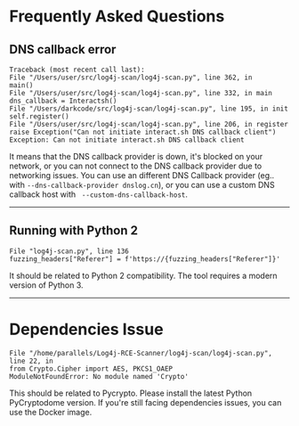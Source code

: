 # __Frequently Asked Questions__

## __DNS callback error__

```
Traceback (most recent call last):
File "/Users/user/src/log4j-scan/log4j-scan.py", line 362, in
main()
File "/Users/user/src/log4j-scan/log4j-scan.py", line 332, in main
dns_callback = Interactsh()
File "/Users/darkcode/src/log4j-scan/log4j-scan.py", line 195, in init
self.register()
File "/Users/user/src/log4j-scan/log4j-scan.py", line 206, in register
raise Exception("Can not initiate interact.sh DNS callback client")
Exception: Can not initiate interact.sh DNS callback client
```

It means that the DNS callback provider is down, it's blocked on your network, or you can not connect to the DNS callback provider due to networking issues. You can use an different DNS Callback provider (eg.. with `--dns-callback-provider dnslog.cn`), or you can use a custom DNS callback host with ` --custom-dns-callback-host`.

---

## __Running with Python 2__

```
File "log4j-scan.py", line 136
fuzzing_headers["Referer"] = f'https://{fuzzing_headers["Referer"]}'
```

It should be related to Python 2 compatibility. The tool requires a modern version of Python 3.

---

# __Dependencies Issue__

```
File "/home/parallels/Log4j-RCE-Scanner/log4j-scan/log4j-scan.py", line 22, in
from Crypto.Cipher import AES, PKCS1_OAEP
ModuleNotFoundError: No module named 'Crypto'
```

This should be related to Pycrypto. Please install the latest Python PyCryptodome version. If you're still facing dependencies issues, you can use the Docker image.